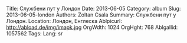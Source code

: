 Title: Службени пут у Лондон
Date: 2013-06-05
Category: album
Slug: 2013-06-05-london
Authors: Zoltan Csala
Summary: Службени пут у Лондон.
Location: Лондон, Енглеска
Ablpicurl: http://abload.de/img/imapk.jpg
OrgWdth: 1024
OrgHght: 768
Ablgallid: 1057562
Tags:
Lang: sr

